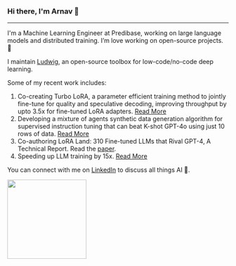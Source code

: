 ### Hi there, I'm Arnav 👋
---- 

I'm a Machine Learning Engineer at Predibase, working on large language models and distributed training. I’m love working on open-source projects. 🚀

I maintain [Ludwig](https://github.com/ludwig-ai/ludwig.git), an open-source toolbox for low-code/no-code deep learning. 

Some of my recent work includes:

1. Co-creating Turbo LoRA, a parameter efficient training method to jointly fine-tune for quality and speculative decoding, improving throughput by upto 3.5x for fine-tuned LoRA adapters. [Read More](https://predibase.com/blog/turbo-lora)
2. Developing a mixture of agents synthetic data generation algorithm for supervised instruction tuning that can beat K-shot GPT-4o using just 10 rows of data. [Read More](https://predibase.com/blog/how-to-generate-synthetic-data-and-fine-tune-a-slm-that-beats-gpt-4o)
3. Co-authoring LoRA Land: 310 Fine-tuned LLMs that Rival GPT-4, A Technical Report. Read the [paper](https://arxiv.org/abs/2405.00732).
4. Speeding up LLM training by 15x. [Read More](https://predibase.com/blog/how-we-accelerated-fine-tuning-by-15x-in-less-than-15-days)

You can connect with me on [LinkedIn](https://www.linkedin.com/in/arnavgrg) to discuss all things AI 🤖.

<a href="#">
  <img src="https://github-readme-stats.vercel.app/api?username=arnavgarg1&theme=react&show_icons=true" height="180px">
</a>

<br/>  
